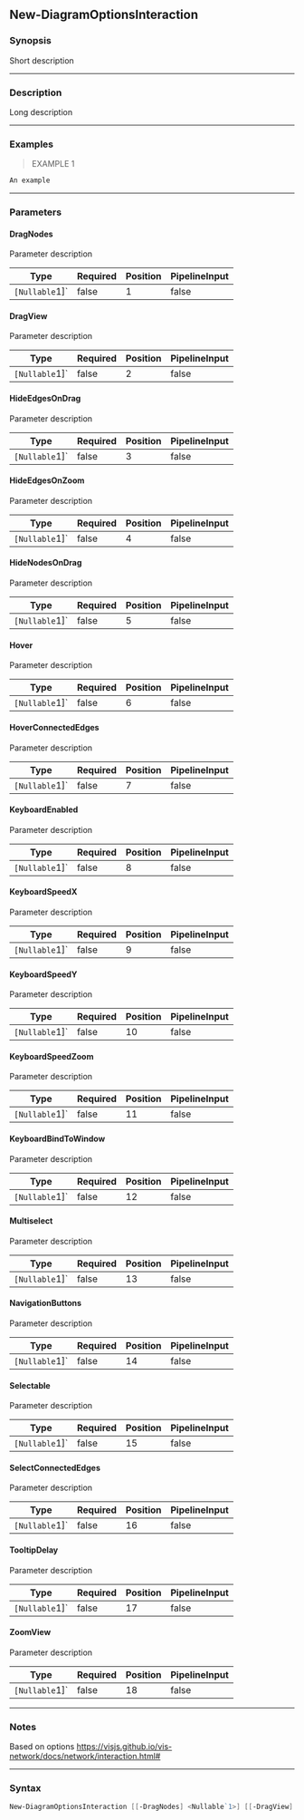 New-DiagramOptionsInteraction
-----------------------------

### Synopsis
Short description

---

### Description

Long description

---

### Examples
> EXAMPLE 1

```PowerShell
An example
```

---

### Parameters
#### **DragNodes**
Parameter description

|Type          |Required|Position|PipelineInput|
|--------------|--------|--------|-------------|
|`[Nullable`1]`|false   |1       |false        |

#### **DragView**
Parameter description

|Type          |Required|Position|PipelineInput|
|--------------|--------|--------|-------------|
|`[Nullable`1]`|false   |2       |false        |

#### **HideEdgesOnDrag**
Parameter description

|Type          |Required|Position|PipelineInput|
|--------------|--------|--------|-------------|
|`[Nullable`1]`|false   |3       |false        |

#### **HideEdgesOnZoom**
Parameter description

|Type          |Required|Position|PipelineInput|
|--------------|--------|--------|-------------|
|`[Nullable`1]`|false   |4       |false        |

#### **HideNodesOnDrag**
Parameter description

|Type          |Required|Position|PipelineInput|
|--------------|--------|--------|-------------|
|`[Nullable`1]`|false   |5       |false        |

#### **Hover**
Parameter description

|Type          |Required|Position|PipelineInput|
|--------------|--------|--------|-------------|
|`[Nullable`1]`|false   |6       |false        |

#### **HoverConnectedEdges**
Parameter description

|Type          |Required|Position|PipelineInput|
|--------------|--------|--------|-------------|
|`[Nullable`1]`|false   |7       |false        |

#### **KeyboardEnabled**
Parameter description

|Type          |Required|Position|PipelineInput|
|--------------|--------|--------|-------------|
|`[Nullable`1]`|false   |8       |false        |

#### **KeyboardSpeedX**
Parameter description

|Type          |Required|Position|PipelineInput|
|--------------|--------|--------|-------------|
|`[Nullable`1]`|false   |9       |false        |

#### **KeyboardSpeedY**
Parameter description

|Type          |Required|Position|PipelineInput|
|--------------|--------|--------|-------------|
|`[Nullable`1]`|false   |10      |false        |

#### **KeyboardSpeedZoom**
Parameter description

|Type          |Required|Position|PipelineInput|
|--------------|--------|--------|-------------|
|`[Nullable`1]`|false   |11      |false        |

#### **KeyboardBindToWindow**
Parameter description

|Type          |Required|Position|PipelineInput|
|--------------|--------|--------|-------------|
|`[Nullable`1]`|false   |12      |false        |

#### **Multiselect**
Parameter description

|Type          |Required|Position|PipelineInput|
|--------------|--------|--------|-------------|
|`[Nullable`1]`|false   |13      |false        |

#### **NavigationButtons**
Parameter description

|Type          |Required|Position|PipelineInput|
|--------------|--------|--------|-------------|
|`[Nullable`1]`|false   |14      |false        |

#### **Selectable**
Parameter description

|Type          |Required|Position|PipelineInput|
|--------------|--------|--------|-------------|
|`[Nullable`1]`|false   |15      |false        |

#### **SelectConnectedEdges**
Parameter description

|Type          |Required|Position|PipelineInput|
|--------------|--------|--------|-------------|
|`[Nullable`1]`|false   |16      |false        |

#### **TooltipDelay**
Parameter description

|Type          |Required|Position|PipelineInput|
|--------------|--------|--------|-------------|
|`[Nullable`1]`|false   |17      |false        |

#### **ZoomView**
Parameter description

|Type          |Required|Position|PipelineInput|
|--------------|--------|--------|-------------|
|`[Nullable`1]`|false   |18      |false        |

---

### Notes
Based on options https://visjs.github.io/vis-network/docs/network/interaction.html#

---

### Syntax
```PowerShell
New-DiagramOptionsInteraction [[-DragNodes] <Nullable`1>] [[-DragView] <Nullable`1>] [[-HideEdgesOnDrag] <Nullable`1>] [[-HideEdgesOnZoom] <Nullable`1>] [[-HideNodesOnDrag] <Nullable`1>] [[-Hover] <Nullable`1>] [[-HoverConnectedEdges] <Nullable`1>] [[-KeyboardEnabled] <Nullable`1>] [[-KeyboardSpeedX] <Nullable`1>] [[-KeyboardSpeedY] <Nullable`1>] [[-KeyboardSpeedZoom] <Nullable`1>] [[-KeyboardBindToWindow] <Nullable`1>] [[-Multiselect] <Nullable`1>] [[-NavigationButtons] <Nullable`1>] [[-Selectable] <Nullable`1>] [[-SelectConnectedEdges] <Nullable`1>] [[-TooltipDelay] <Nullable`1>] [[-ZoomView] <Nullable`1>] [<CommonParameters>]
```
